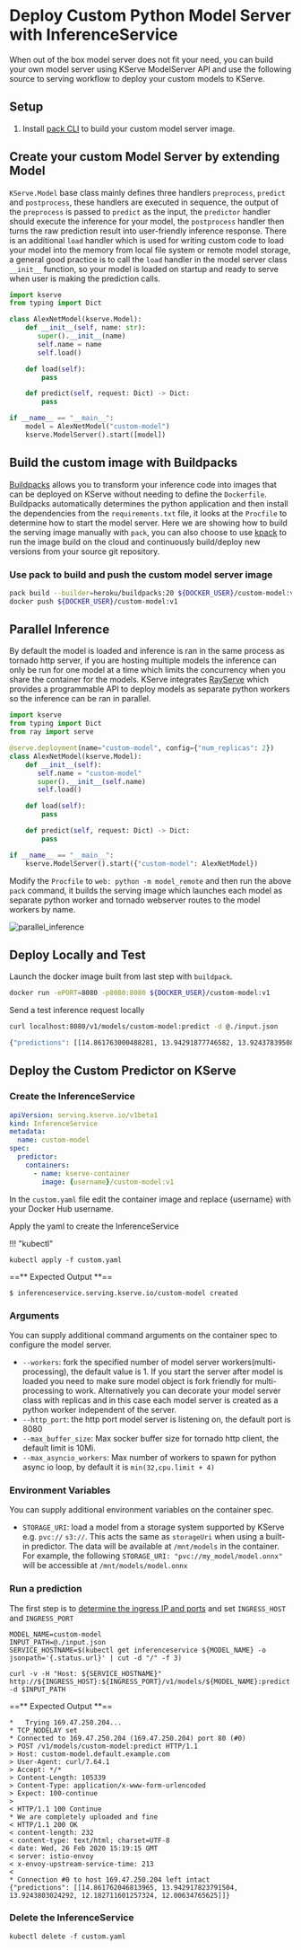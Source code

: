 # Deploy Custom Python Model Server with InferenceService
When out of the box model server does not fit your need, you can build your own model server using KServe ModelServer API and use the
following source to serving workflow to deploy your custom models to KServe.

## Setup
1. Install [pack CLI](https://buildpacks.io/docs/tools/pack/) to build your custom model server image.

## Create your custom Model Server by extending Model
`KServe.Model` base class mainly defines three handlers `preprocess`, `predict` and `postprocess`, these handlers are executed
in sequence, the output of the `preprocess` is passed to `predict` as the input, the `predictor` handler should execute the
inference for your model, the `postprocess` handler then turns the raw prediction result into user-friendly inference response. There
is an additional `load` handler which is used for writing custom code to load your model into the memory from local file system or
remote model storage, a general good practice is to call the `load` handler in the model server class `__init__` function, so your model
is loaded on startup and ready to serve when user is making the prediction calls.

```python
import kserve
from typing import Dict

class AlexNetModel(kserve.Model):
    def __init__(self, name: str):
       super().__init__(name)
       self.name = name
       self.load()

    def load(self):
        pass

    def predict(self, request: Dict) -> Dict:
        pass

if __name__ == "__main__":
    model = AlexNetModel("custom-model")
    kserve.ModelServer().start([model])
```

## Build the custom image with Buildpacks
[Buildpacks](https://buildpacks.io/) allows you to transform your inference code into images that can be deployed on KServe without
needing to define the `Dockerfile`. Buildpacks automatically determines the python application and then install the dependencies from the
`requirements.txt` file, it looks at the `Procfile` to determine how to start the model server. Here we are showing how to build the serving
image manually with `pack`, you can also choose to use [kpack](https://github.com/pivotal/kpack)
to run the image build on the cloud and continuously build/deploy new versions from your source git repository.

### Use pack to build and push the custom model server image
```bash
pack build --builder=heroku/buildpacks:20 ${DOCKER_USER}/custom-model:v1
docker push ${DOCKER_USER}/custom-model:v1
```

## Parallel Inference
By default the model is loaded and inference is ran in the same process as tornado http server, if you are hosting multiple models
the inference can only be run for one model at a time which limits the concurrency when you share the container for the models.
KServe integrates [RayServe](https://docs.ray.io/en/master/serve/index.html) which provides a programmable API to deploy models
as separate python workers so the inference can be ran in parallel.

```python
import kserve
from typing import Dict
from ray import serve

@serve.deployment(name="custom-model", config={"num_replicas": 2})
class AlexNetModel(kserve.Model):
    def __init__(self):
       self.name = "custom-model"
       super().__init__(self.name)
       self.load()

    def load(self):
        pass

    def predict(self, request: Dict) -> Dict:
        pass

if __name__ == "__main__":
    kserve.ModelServer().start({"custom-model": AlexNetModel})
```

Modify the `Procfile` to `web: python -m model_remote` and then run the above `pack` command, it builds the serving image which launches
each model as separate python worker and tornado webserver routes to the model workers by name. 

![parallel_inference](./parallel_inference.png)


## Deploy Locally and Test
Launch the docker image built from last step with `buildpack`.
```bash
docker run -ePORT=8080 -p8080:8080 ${DOCKER_USER}/custom-model:v1
```

Send a test inference request locally
```bash
curl localhost:8080/v1/models/custom-model:predict -d @./input.json

{"predictions": [[14.861763000488281, 13.94291877746582, 13.924378395080566, 12.182709693908691, 12.00634765625]]}
```

## Deploy the Custom Predictor on KServe
### Create the InferenceService
```yaml
apiVersion: serving.kserve.io/v1beta1
kind: InferenceService
metadata:
  name: custom-model
spec:
  predictor:
    containers:
      - name: kserve-container
        image: {username}/custom-model:v1
```
In the `custom.yaml` file edit the container image and replace {username} with your Docker Hub username.

Apply the yaml to create the InferenceService

!!! "kubectl"
```
kubectl apply -f custom.yaml
```

==** Expected Output **==
```
$ inferenceservice.serving.kserve.io/custom-model created
```

### Arguments
You can supply additional command arguments on the container spec to configure the model server.

- `--workers`: fork the specified number of model server workers(multi-processing), the default value is 1. If you start the server after model is loaded
you need to make sure model object is fork friendly for multi-processing to work. Alternatively you can decorate your model server
class with replicas and in this case each model server is created as a python worker independent of the server.
- `--http_port`: the http port model server is listening on, the default port is 8080 
- `--max_buffer_size`: Max socker buffer size for tornado http client, the default limit is 10Mi.
- `--max_asyncio_workers`: Max number of workers to spawn for python async io loop, by default it is `min(32,cpu.limit + 4)`

### Environment Variables

You can supply additional environment variables on the container spec.

- `STORAGE_URI`: load a model from a storage system supported by KServe e.g. `pvc://` `s3://`. This acts the same as `storageUri` when using a built-in predictor.
The data will be available at `/mnt/models` in the container. For example, the following `STORAGE_URI: "pvc://my_model/model.onnx"` will be accessible at `/mnt/models/model.onnx`

### Run a prediction
The first step is to [determine the ingress IP and ports](../../../../get_started/first_isvc.md#3-determine-the-ingress-ip-and-ports) and set `INGRESS_HOST` and `INGRESS_PORT`

```
MODEL_NAME=custom-model
INPUT_PATH=@./input.json
SERVICE_HOSTNAME=$(kubectl get inferenceservice ${MODEL_NAME} -o jsonpath='{.status.url}' | cut -d "/" -f 3)

curl -v -H "Host: ${SERVICE_HOSTNAME}" http://${INGRESS_HOST}:${INGRESS_PORT}/v1/models/${MODEL_NAME}:predict -d $INPUT_PATH
```

==** Expected Output **==
```
*   Trying 169.47.250.204...
* TCP_NODELAY set
* Connected to 169.47.250.204 (169.47.250.204) port 80 (#0)
> POST /v1/models/custom-model:predict HTTP/1.1
> Host: custom-model.default.example.com
> User-Agent: curl/7.64.1
> Accept: */*
> Content-Length: 105339
> Content-Type: application/x-www-form-urlencoded
> Expect: 100-continue
>
< HTTP/1.1 100 Continue
* We are completely uploaded and fine
< HTTP/1.1 200 OK
< content-length: 232
< content-type: text/html; charset=UTF-8
< date: Wed, 26 Feb 2020 15:19:15 GMT
< server: istio-envoy
< x-envoy-upstream-service-time: 213
<
* Connection #0 to host 169.47.250.204 left intact
{"predictions": [[14.861762046813965, 13.942917823791504, 13.9243803024292, 12.182711601257324, 12.00634765625]]}
```

### Delete the InferenceService
```
kubectl delete -f custom.yaml
```


